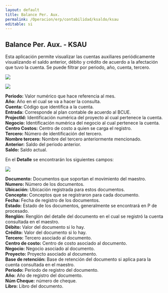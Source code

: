 ```yaml
---
layout: default
title: Balance Per. Aux.
permalink: /Operacion/erp/contabilidad/ksaldo/ksau
editable: si
---
```


## Balance Per. Aux. - KSAU

Esta aplicación permite visualizar las cuentas auxiliares periódicamente visualizando el saldo anterior, débito y crédito de acuerdo a la afectación que tuvo la cuenta. Se puede filtrar por periodo, año, cuenta, tercero.


![](KSAU1.png)


![](KSAU2.png)


**Periodo:** Valor numérico que hace referencia al mes.  
**Año:** Año en el cual se va a hacer la consulta.  
**Cuenta:** Código que identifica a la cuenta.  
**Entrada:** Corresponde al plan contable de acuerdo al BCUE.  
**Projectld:** Identificación numérica del proyecto al cual pertenece la cuenta.  
**Negocio:** Identificación numérica del negocio al cual pertenece la cuenta.  
**Centro Costos:** Centro de costo a quien se carga el registro.  
**Tercero:** Número de identificación del tercero.  
**Nombre tercero:** Nombre del tercero anteriormente mencionado.  
**Anterior:** Saldo del periodo anterior.  
**Saldo:** Saldo actual.  


En el **Detalle** se encontrarán los siguientes campos:


![](KSAU3.png)


**Documento:** Documentos que soportan el movimiento del maestro.  
**Numero:** Número de los documentos.  
**Ubicación:** Ubicación registrada para estos documentos.  
**Concepto:** Conceptos que se registraron para cada documento.  
**Fecha:** Fecha de registro de los documentos.  
**Estado:** Estado de los documentos, generalmente se encontrará en P de procesado.  
**Renglón:** Renglón del detalle del documento en el cual se registró la cuenta consultada en el maestro.  
**Débito:** Valor del documento si lo hay.  
**Crédito:** Valor del documento si lo hay.  
**Tercero:** Tercero asociado al documento.  
**Centro de costo:** Centro de costo asociado al documento.  
**Negocio:** Negocio asociado al documento.  
**Proyecto:** Proyecto asociado al documento.  
**Base de retención:** Base de retención del documento si aplica para la cuenta consultada en el maestro.  
**Periodo:** Periodo de registro del documento.  
**Año:** Año de registro del documento.  
**Núm Cheque:** número de cheque.  
**Libro:** Libro del documento.  






